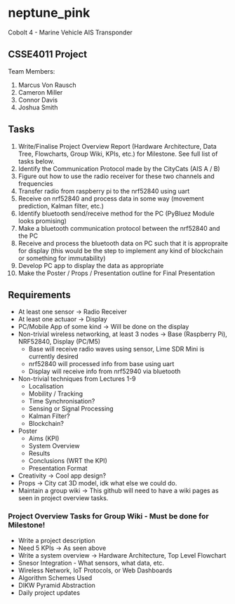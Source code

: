 # neptune_pink

Cobolt 4 - Marine Vehicle AIS Transponder

## CSSE4011 Project  
Team Members:  
1. Marcus Von Rausch
2. Cameron Miller
3. Connor Davis
4. Joshua Smith

## Tasks
1. Write/Finalise Project Overview Report (Hardware Architecture, Data Tree, Flowcharts, Group Wiki, KPIs, etc.) for Milestone. See full list of tasks below.
2. Identify the Communication Protocol made by the CityCats (AIS A / B)
3. Figure out how to use the radio receiver for these two channels and frequencies
4. Transfer radio from raspberry pi to the nrf52840 using uart
5. Receive on nrf52840 and process data in some way (movement prediction, Kalman filter, etc.)
6. Identify bluetooth send/receive method for the PC (PyBluez Module looks promising)
7. Make a bluetooth communication protocol between the nrf52840 and the PC
8. Receive and process the bluetooth data on PC such that it is appropraite for display (this would be the step to implement any kind of blockchain or something for immutability)
9. Develop PC app to display the data as appropriate
10. Make the Poster / Props / Presentation outline for Final Presentation

## Requirements
- At least one sensor -> Radio Receiver
- At least one actuaor -> Display
- PC/Mobile App of some kind -> Will be done on the display
- Non-trivial wireless networking, at least 3 nodes -> Base (Raspberry Pi), NRF52840, Display (PC/M5)
    - Base will receive radio waves using sensor, Lime SDR Mini is currently desired 
    - nrf52840 will processed info from base using uart 
    - Display will receive info from nrf52940 via bluetooth
- Non-trivial techniques from Lectures 1-9
    - Localisation
    - Mobility / Tracking
    - Time Synchronisation?
    - Sensing or Signal Processing
    - Kalman Filter?
    - Blockchain?
- Poster
    - Aims (KPI)
    - System Overview
    - Results
    - Conclusions (WRT the KPI)
    - Presentation Format
- Creativity -> Cool app design?
- Props -> City cat 3D model, idk what else we could do.
- Maintain a group wiki -> This github will need to have a wiki pages as seen in project overview tasks.

### Project Overview Tasks for Group Wiki - Must be done for Milestone!
- Write a project description
- Need 5 KPIs -> As seen above
- Write a system overview -> Hardware Architecture, Top Level Flowchart
- Snesor Integration - What sensors, what data, etc.
- Wireless Network, IoT Protocols, or Web Dashboards
- Algorithm Schemes Used
- DIKW Pyramid Abstraction
- Daily project updates
